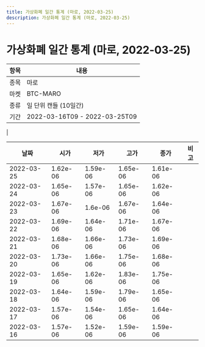 ```yaml
---
title: 가상화폐 일간 통계 (마로, 2022-03-25)
description: 가상화폐 일간 통계 (마로, 2022-03-25)
---
```


가상화폐 일간 통계 (마로, 2022-03-25)
===

|항목|내용|
|--|--|
|종목|마로|
|마켓|BTC-MARO|
|종류|일 단위 캔들 (10일간)|
|기간|2022-03-16T09 - 2022-03-25T09
|

|날짜|시가|저가|고가|종가|비고|
|--|--|--|--|--|--|
|2022-03-25|1.62e-06|1.59e-06|1.65e-06|1.61e-06|    |
|2022-03-24|1.65e-06|1.57e-06|1.65e-06|1.62e-06|    |
|2022-03-23|1.67e-06|1.6e-06|1.67e-06|1.64e-06|    |
|2022-03-22|1.69e-06|1.64e-06|1.71e-06|1.67e-06|    |
|2022-03-21|1.68e-06|1.66e-06|1.73e-06|1.69e-06|    |
|2022-03-20|1.73e-06|1.66e-06|1.75e-06|1.68e-06|    |
|2022-03-19|1.65e-06|1.62e-06|1.83e-06|1.75e-06|    |
|2022-03-18|1.64e-06|1.59e-06|1.79e-06|1.65e-06|    |
|2022-03-17|1.57e-06|1.54e-06|1.65e-06|1.64e-06|    |
|2022-03-16|1.57e-06|1.52e-06|1.59e-06|1.59e-06|    |
